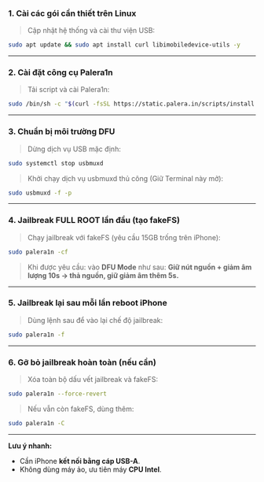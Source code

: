 ### **1. Cài các gói cần thiết trên Linux**

> Cập nhật hệ thống và cài thư viện USB:

```bash
sudo apt update && sudo apt install curl libimobiledevice-utils -y
```

---

### **2. Cài đặt công cụ Palera1n**

> Tải script và cài Palera1n:

```bash
sudo /bin/sh -c "$(curl -fsSL https://static.palera.in/scripts/install.sh)"
```

---

### **3. Chuẩn bị môi trường DFU**

> Dừng dịch vụ USB mặc định:

```bash
sudo systemctl stop usbmuxd
```

> Khởi chạy dịch vụ usbmuxd thủ công (Giữ Terminal này mở):

```bash
sudo usbmuxd -f -p
```

---

### **4. Jailbreak FULL ROOT lần đầu (tạo fakeFS)**

> Chạy jailbreak với fakeFS (yêu cầu 15GB trống trên iPhone):

```bash
sudo palera1n -cf
```

> Khi được yêu cầu: vào **DFU Mode** như sau:
> **Giữ nút nguồn + giảm âm lượng 10s → thả nguồn, giữ giảm âm thêm 5s.**

---

### **5. Jailbreak lại sau mỗi lần reboot iPhone**

> Dùng lệnh sau để vào lại chế độ jailbreak:

```bash
sudo palera1n -f
```

---

### **6. Gỡ bỏ jailbreak hoàn toàn (nếu cần)**

> Xóa toàn bộ dấu vết jailbreak và fakeFS:

```bash
sudo palera1n --force-revert
```

> Nếu vẫn còn fakeFS, dùng thêm:

```bash
sudo palera1n -C
```

---

**Lưu ý nhanh:**

* Cần iPhone **kết nối bằng cáp USB-A**.
* Không dùng máy ảo, ưu tiên máy **CPU Intel**.
